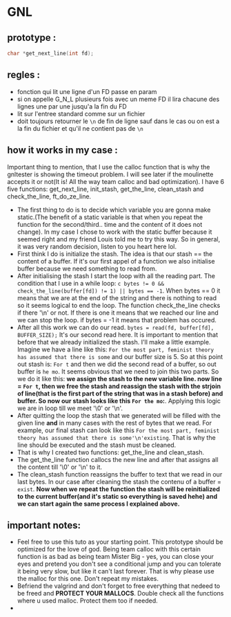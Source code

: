 # GNL

## prototype :
```c
char *get_next_line(int fd);
```
## regles :
- fonction qui lit une ligne d'un FD passe en param
- si on appelle G_N_L plusieurs fois avec un meme FD il lira chacune des lignes une par une jusqu'a la fin du FD
- lit sur l'entree standard comme sur un fichier
-  doit toujours retourner le ``` \n ``` de fin  de ligne sauf dans le cas ou on est a la fin du fichier et qu'il ne contient pas de ```\n```

## how it works in my case :
Important thing to mention, that I use the calloc function that is why the gnltester is showing the timeout problem. I will see later if the moulinette accepts it or not(It is! All the way team calloc and bad optimization). I have 6 five functions: get_next_line, init_stash, get_the_line, clean_stash and check_the_line, ft_do_ze_line. 
- The first thing to do is to decide which variable you are gonna make static.(The benefit of a static variable is that when you repeat the function for the second/third.. time and the content of it does not change). In my case I chose to work with the static buffer because it seemed right and my friend Louis told me to try this way. So in general, it was very random decision, listen to you heart here lol. 
- First think I do is initialize the stash. The idea is that our stash == the content of a buffer. If it's our first appel of a function we also initialise buffer because we need something to read from. 
- After initialising the stash I start the loop with all the reading part. The condition that I use in a while loop: ```c bytes != 0 && check_the_line(buffer[fd]) != 1) || bytes == -1```. When bytes == 0 it means that we are at the end of the string and there is nothing to read so it seems logical to end the loop. The function check_the_line checks if there '\n' or not. If there is one it means that we reached our line and we can stop the loop. if bytes = -1 it means that problem has occured. 
- After all this work we can do our read. ```bytes = read(fd, buffer[fd], BUFFER_SIZE);``` It's our second read here. It is important to mention that before that we already initialized the stash. I'll make a little example. Imagine we have a line like this: ``` For the most part, feminist theory has assumed that there is some ``` and our buffer size is 5. So at this point out stash is: ``` For t ``` and then we did the second read of a buffer, so out buffer is ```he mo```. It seems obvious that we need to join this two parts. So we do it like this: **we assign the stash to the new variable line. now line = ```For t```, then we free the stash and reassign the stash with the strjoin of line(that is the first part of the string that was in a stash before) and buffer. So now our stash looks like this ```For the mo```:**. Applying this logic we are in loop till we meet '\0' or '\n'.
- After quitting the loop the stash that we generated will be filled with the given line **and** in many cases with the rest of bytes that we read. For example, our final stash can look like this ``` For the most part, feminist theory has assumed that there is some'\n'existing ```. That is why the line should be executed and the stash must be cleaned. 
- That is why I created two functions: get_the_line and clean_stash. 
- The get_the_line function callocs the new line and after that assigns all the content till '\0' or '\n' to it.
- The clean_stash function reassigns the buffer to text that we read in our last bytes. In our case after cleaning the stash the contenu of a buffer = ```exist```. 
**Now when we repeat the function the stash will be reinitialized to the current buffer(and it's static so everything is saved hehe) and we can start again the same process I explained above.** 

## important notes:
- Feel free to use this tuto as your starting point. This prototype should be optimized for the love of god. Being team calloc with this certain function is as bad as being team Mister Big - yes, you can close your eyes and pretend you don't see a conditional jump and you can tolerate it being very slow, but like it can't last forever. That is why please use the malloc for this one. Don't repeat my mistakes.  
- Befriend the valgrind and don't forget to free everything that nedeed to be freed and **PROTECT YOUR MALLOCS**. Double check all the functions where u used malloc. Protect them too if needed. 
- 

